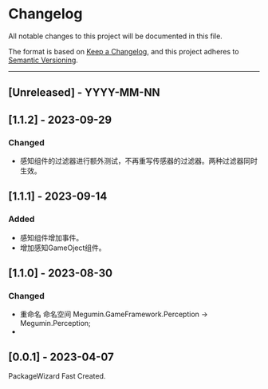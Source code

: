 # Changelog
All notable changes to this project will be documented in this file.

The format is based on [Keep a Changelog](https://keepachangelog.com/en/1.0.0/),
and this project adheres to [Semantic Versioning](https://semver.org/spec/v2.0.0.html).

<!--
## [Unreleased] - YYYY-MM-NN

### Added   
### Changed  
### Deprecated  
### Removed  
### Fixed  
### Security  
-->

---

## [Unreleased] - YYYY-MM-NN

## [1.1.2] - 2023-09-29
### Changed
- 感知组件的过滤器进行额外测试，不再重写传感器的过滤器。两种过滤器同时生效。


## [1.1.1] - 2023-09-14
### Added   
- 感知组件增加事件。  
- 增加感知GameOject组件。  


## [1.1.0] - 2023-08-30
### Changed  
- 重命名 命名空间 Megumin.GameFramework.Perception -> Megumin.Perception;
- 
## [0.0.1] - 2023-04-07
PackageWizard Fast Created.

